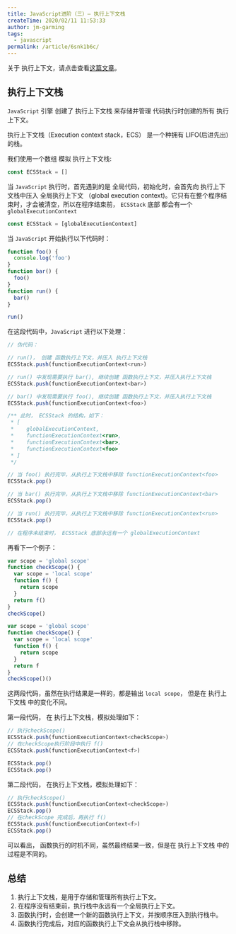 ```yaml
---
title: JavaScript进阶（三）— 执行上下文栈
createTime: 2020/02/11 11:53:33
author: jm-garming
tags:
  - javascript
permalink: /article/6snk1b6c/
---
```


关于 执行上下文，请点击查看[这篇文章](/article/d12xkizf/)。

## 执行上下文栈

`JavaScript` 引擎 创建了 执行上下文栈 来存储并管理 代码执行时创建的所有 执行上下文。

执行上下文栈（Execution context stack，ECS） 是一个种拥有 LIFO(后进先出) 的栈。

我们使用一个数组 模拟 执行上下文栈:

```js
const ECSStack = []
```

当 `JavaScript` 执行时，首先遇到的是 全局代码，初始化时，会首先向 执行上下文栈中压入 全局执行上下文
（global execution context)。它只有在整个程序结束时，才会被清空，所以在程序结束前， `ECSStack` 底部
都会有一个 `globalExecutionContext`

```js
const ECSStack = [globalExecutionContext]
```

当 `JavaScript` 开始执行以下代码时：

```js
function foo() {
  console.log('foo')
}
function bar() {
  foo()
}
function run() {
  bar()
}

run()
```

在这段代码中，`JavaScript` 进行以下处理：

```ts
// 伪代码：

// run()， 创建 函数执行上下文，并压入 执行上下文栈
ECSStack.push(functionExecutionContext<run>)

// run() 中发现需要执行 bar(), 继续创建 函数执行上下文，并压入执行上下文栈
ECSStack.push(functionExecutionContext<bar>)

// bar() 中发现需要执行 foo(), 继续创建 函数执行上下文，并压入执行上下文栈
ECSStack.push(functionExecutionContext<foo>)

/** 此时， ECSStack 的结构，如下：
 * [
 *    globalExecutionContext,
 *    functionExecutionContext<run>,
 *    functionExecutionContext<bar>,
 *    functionExecutionContext<foo>
 * ]
 */

// 当 foo() 执行完毕，从执行上下文栈中移除 functionExecutionContext<foo>
ECSStack.pop()

// 当 bar() 执行完毕，从执行上下文栈中移除 functionExecutionContext<bar>
ECSStack.pop()

// 当 run() 执行完毕，从执行上下文栈中移除 functionExecutionContext<run>
ECSStack.pop()

// 在程序未结束时， ECSStack 底部永远有一个 globalExecutionContext
```

再看下一个例子：

```js
var scope = 'global scope'
function checkScope() {
  var scope = 'local scope'
  function f() {
    return scope
  }
  return f()
}
checkScope()
```

```js
var scope = 'global scope'
function checkScope() {
  var scope = 'local scope'
  function f() {
    return scope
  }
  return f
}
checkScope()()
```

这两段代码，虽然在执行结果是一样的，都是输出 `local scope`， 但是在 执行上下文栈 中的变化不同。

第一段代码， 在 执行上下文栈，模拟处理如下：

```ts
// 执行checkScope()
ECSStack.push(functionExecutionContext<checkScope>)
// 在checkScope执行阶段中执行 f()
ECSStack.push(functionExecutionContext<f>)

ECSStack.pop()
ECSStack.pop()
```

第二段代码， 在执行上下文栈，模拟处理如下：

```ts
// 执行checkScope()
ECSStack.push(functionExecutionContext<checkScope>)
ECSStack.pop()
// 在checkScope 完成后，再执行 f()
ECSStack.push(functionExecutionContext<f>)
ECSStack.pop()
```

可以看出， 函数执行的时机不同，虽然最终结果一致，但是在 执行上下文栈 中的过程是不同的。

## 总结

1. 执行上下文栈，是用于存储和管理所有执行上下文。
2. 在程序没有结束前，执行栈中永远有一个全局执行上下文。
3. 函数执行时，会创建一个新的函数执行上下文，并按顺序压入到执行栈中。
4. 函数执行完成后，对应的函数执行上下文会从执行栈中移除。
